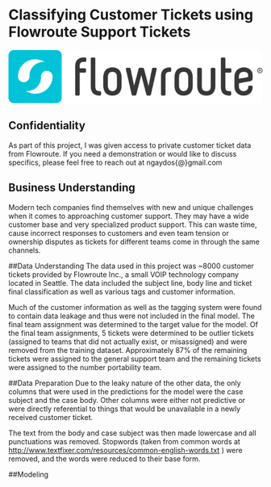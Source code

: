 # Classifying Customer Tickets using Flowroute Support Tickets

![image flowroute logo](Flowroute_logo_2017.png)

## Confidentiality
As part of this project, I was given access to private customer ticket data from Flowroute. If you need a demonstration or would like to discuss specifics, please feel free to reach out at ngaydos{@}gmail.com


## Business Understanding
Modern tech companies find themselves with new and unique challenges when it comes to approaching customer support. They may have a wide customer base and very specialized product support. This can waste time, cause incorrect responses to customers and even team tension or ownership disputes as tickets for different teams come in through the same channels.


##Data Understanding
The data used in this project was ~8000 customer tickets provided by Flowroute Inc., a small VOIP technology company located in Seattle. The data included the subject line, body line and ticket final classification as well as various tags and customer information.

Much of the customer information as well as the tagging system were found to contain data leakage and thus were not included in the final model. The final team assignment was determined to the target value for the model. Of the final team assignments, 5 tickets were determined to be outlier tickets (assigned to teams that did not actually exist, or misassigned) and were removed from the training dataset. Approximately 87% of the remaining tickets were assigned to the general support team and the remaining tickets were assigned to the number portability team.


##Data Preparation
Due to the leaky nature of the other data, the only columns that were used in the predictions for the model were the case subject and the case body. Other columns were either not predictive or were directly referential to things that would be unavailable in a newly received customer ticket.

The text from the body and case subject was then made lowercase and all punctuations was removed. Stopwords (taken from common words at http://www.textfixer.com/resources/common-english-words.txt ) were removed, and the words were reduced to their base form. 


##Modeling